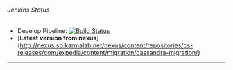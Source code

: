 ###### Jenkins Status
- Develop Pipeline: [![Build Status](https://jenkins.karmalab.net/jenkins/view/CS/view/PLATFORM/view/CASSANDRA-MIGRATION/view/DEVELOP/job/Cassandra-Migration.DEV_LANE.build/badge/icon)](http://cheljenkins100/jenkins/job/Cassandra-Migration.DEV_LANE.build/)  
- [**Latest version from nexus**] (http://nexus.sb.karmalab.net/nexus/content/repositories/cs-releases/com/expedia/content/migration/cassandra-migration/)  

___


